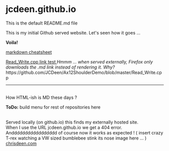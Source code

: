 # jcdeen.github.io

This is the default README.md file <br />

This is my initial Github served website.
Let's seen how it goes ...

<b>Voila!</b>

<a href="markdown-cheat-sheet.md">markdown cheatsheet</a>

<a href="https://jcdeen.github.com/Ax12ShoulderDemo/blob/master/Read_Write.cpp"> 
  Read_Write.cpp link test
</a> <i>Hmmm ... when served externally, Firefox only downloads the .md link instead of rendering it. Why?</i>

<br />
https://github.com/JCDeen/Ax12ShoulderDemo/blob/master/Read_Write.cpp
<hr />
<br />
How HTML-ish is MD these days ?<br />

<b>ToDo:</b>  build menu for rest of repositories here

<br />Served locally (on github.io) this finds my externally hosted site.<br />
When I use the URL jcdeen.github.io we get a 404 error.<br />
Anddddddddddddddddd of course now it works as expected ! ( insert crazy T-rex watching a VW sized bumblebee stink its nose image here ... )<br />
<a href="http://www.chrisdeen.com">chrisdeen.com</a>
